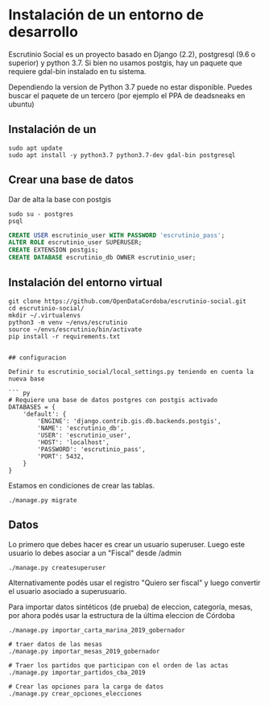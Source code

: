# Instalación de un entorno de desarrollo

Escrutinio Social es un proyecto basado en Django (2.2), postgresql (9.6 o superior) y python 3.7.
Si bien no usamos postgis, hay un paquete que requiere gdal-bin instalado en tu sistema.

Dependiendo la version de Python 3.7 puede no estar disponible. Puedes buscar el paquete de un tercero
(por ejemplo el PPA de deadsneaks en ubuntu)

## Instalación de un


```
sudo apt update
sudo apt install -y python3.7 python3.7-dev gdal-bin postgresql
```

## Crear una base de datos
Dar de alta la base con postgis
```
sudo su - postgres
psql
```

``` sql
CREATE USER escrutinio_user WITH PASSWORD 'escrutinio_pass';
ALTER ROLE escrutinio_user SUPERUSER;
CREATE EXTENSION postgis;
CREATE DATABASE escrutinio_db OWNER escrutinio_user;
```

## Instalación del entorno virtual

```
git clone https://github.com/OpenDataCordoba/escrutinio-social.git
cd escrutinio-social/
mkdir ~/.virtualenvs
python3 -m venv ~/envs/escrutinio
source ~/envs/escrutinio/bin/activate
pip install -r requirements.txt


## configuracion

Definir tu escrutinio_social/local_settings.py teniendo en cuenta la nueva base

``` py
# Requiere una base de datos postgres con postgis activado
DATABASES = {
    'default': {
        'ENGINE': 'django.contrib.gis.db.backends.postgis',
        'NAME': 'escrutinio_db',
        'USER': 'escrutinio_user',
        'HOST': 'localhost',
        'PASSWORD': 'escrutinio_pass',
        'PORT': 5432,
    }
}
```

Estamos en condiciones de crear las tablas.


```
./manage.py migrate
```


## Datos

Lo primero que debes hacer es crear un usuario superuser. Luego este usuario lo debes asociar
a un "Fiscal" desde /admin


```
./manage.py createsuperuser
```

Alternativamente podés usar el registro "Quiero ser fiscal" y luego convertir el usuario asociado a superusuario.



Para importar datos sintéticos (de prueba) de eleccion, categoría, mesas, por ahora podés usar la estructura de la última eleccion de Córdoba

```
./manage.py importar_carta_marina_2019_gobernador

# traer datos de las mesas
./manage.py importar_mesas_2019_gobernador

# Traer los partidos que participan con el orden de las actas
./manage.py importar_partidos_cba_2019

# Crear las opciones para la carga de datos
./manage.py crear_opciones_elecciones
```
